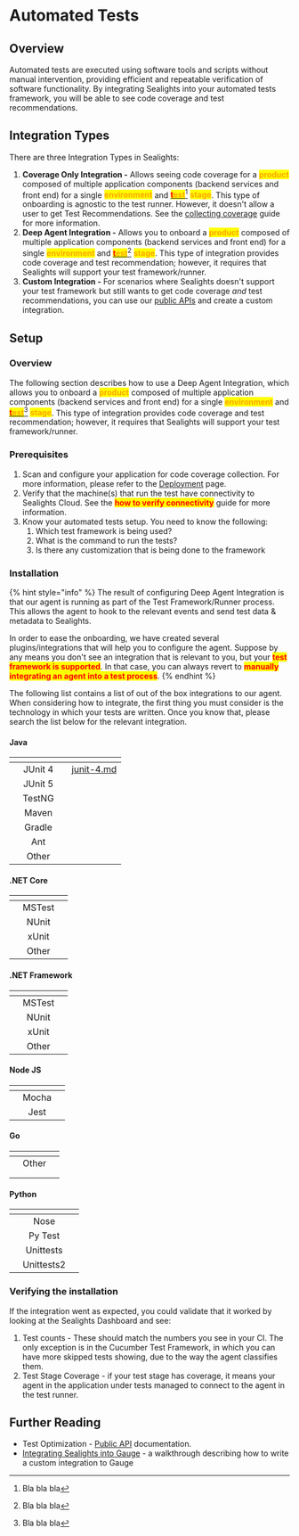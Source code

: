 # Automated Tests

## Overview

Automated tests are executed using software tools and scripts without manual intervention, providing efficient and repeatable verification of software functionality. By integrating Sealights into your automated tests framework, you will be able to see code coverage and test recommendations.

## Integration Types

There are three Integration Types in Sealights:

1. **Coverage Only Integration -** Allows seeing code coverage for a <mark style="color:orange;">**product**</mark> composed of multiple application components (backend services and front end) for a single <mark style="color:orange;">**environment**</mark> and [<mark style="color:red;">**t**</mark><mark style="color:orange;">**est**</mark>](#user-content-fn-1)[^1] <mark style="color:orange;">**stage**</mark>. This type of onboarding is agnostic to the test runner. However, it doesn't allow a user to get Test Recommendations. See the [collecting coverage](../guides/collecting-coverage.md) guide for more information.
2. **Deep Agent Integration -** Allows you to onboard a <mark style="color:orange;">**product**</mark> composed of multiple application components (backend services and front end) for a single <mark style="color:orange;">**environment**</mark> and [<mark style="color:red;">**t**</mark><mark style="color:orange;">**est**</mark>](#user-content-fn-2)[^2] <mark style="color:orange;">**stage**</mark>. This type of integration provides code coverage and test recommendation; however, it requires that Sealights will support your test framework/runner.
3. **Custom Integration -** For scenarios where Sealights doesn't support your test framework but still wants to get code coverage _and_ test recommendations, you can use our [public APIs](../../../apis/test-optimization.md) and create a custom integration.

## Setup

### Overview

The following section describes how to use a Deep Agent Integration, which allows you to onboard a <mark style="color:orange;">**product**</mark> composed of multiple application components (backend services and front end) for a single <mark style="color:orange;">**environment**</mark> and [<mark style="color:red;">**t**</mark><mark style="color:orange;">**est**</mark>](#user-content-fn-3)[^3] <mark style="color:orange;">**stage**</mark>. This type of integration provides code coverage and test recommendation; however, it requires that Sealights will support your test framework/runner.

### Prerequisites&#x20;

1. Scan and configure your application for code coverage collection. For more information, please refer to the [Deployment](../../) page.
2. Verify that the machine(s) that run the test have connectivity to Sealights Cloud. See the <mark style="color:red;">**how to verify connectivity**</mark> guide for more information.
3. Know your automated tests setup. You need to know the following:
   1. Which test framework is being used?&#x20;
   2. What is the command to run the tests?&#x20;
   3. Is there any customization that is being done to the framework

### Installation

{% hint style="info" %}
The result of configuring Deep Agent Integration is that our agent is running as part of the Test Framework/Runner process. This allows the agent to hook to the relevant events and send test data & metadata to Sealights.

In order to ease the onboarding, we have created several plugins/integrations that will help you to configure the agent. Suppose by any means you don't see an integration that is relevant to you, but your <mark style="color:red;">**test framework is supported**</mark>. In that case, you can always revert to <mark style="color:red;">**manually integrating an agent into a test process**</mark>.
{% endhint %}

The following list contains a list of out of the box integrations to our agent. When considering how to integrate, the first thing you must consider is the technology in which your tests are written. Once you know that, please search the list below for the relevant integration.

#### Java

<table data-view="cards"><thead><tr><th></th><th align="center"></th><th></th><th data-hidden data-card-target data-type="content-ref"></th></tr></thead><tbody><tr><td></td><td align="center">JUnit 4</td><td></td><td><a href="java/junit-4.md">junit-4.md</a></td></tr><tr><td></td><td align="center">JUnit 5</td><td></td><td></td></tr><tr><td></td><td align="center">TestNG</td><td></td><td></td></tr><tr><td></td><td align="center">Maven</td><td></td><td></td></tr><tr><td></td><td align="center">Gradle</td><td></td><td></td></tr><tr><td></td><td align="center">Ant</td><td></td><td></td></tr><tr><td></td><td align="center">Other</td><td></td><td></td></tr></tbody></table>

#### .NET Core

<table data-view="cards"><thead><tr><th></th><th align="center"></th><th></th></tr></thead><tbody><tr><td></td><td align="center">MSTest</td><td></td></tr><tr><td></td><td align="center">NUnit</td><td></td></tr><tr><td></td><td align="center">xUnit</td><td></td></tr><tr><td></td><td align="center">Other</td><td></td></tr></tbody></table>

#### .NET Framework

<table data-view="cards"><thead><tr><th></th><th align="center"></th><th></th></tr></thead><tbody><tr><td></td><td align="center">MSTest</td><td></td></tr><tr><td></td><td align="center">NUnit</td><td></td></tr><tr><td></td><td align="center">xUnit</td><td></td></tr><tr><td></td><td align="center">Other</td><td></td></tr></tbody></table>

#### Node JS

<table data-view="cards"><thead><tr><th></th><th align="center"></th><th></th></tr></thead><tbody><tr><td></td><td align="center">Mocha</td><td></td></tr><tr><td></td><td align="center">Jest</td><td></td></tr></tbody></table>

#### Go

<table data-view="cards"><thead><tr><th></th><th align="center"></th><th></th></tr></thead><tbody><tr><td></td><td align="center">Other</td><td></td></tr><tr><td></td><td align="center"></td><td></td></tr><tr><td></td><td align="center"></td><td></td></tr></tbody></table>

#### &#x20;Python

<table data-view="cards"><thead><tr><th></th><th align="center"></th><th></th></tr></thead><tbody><tr><td></td><td align="center">Nose</td><td></td></tr><tr><td></td><td align="center">Py Test</td><td></td></tr><tr><td></td><td align="center">Unittests</td><td></td></tr><tr><td></td><td align="center">Unittests2</td><td></td></tr></tbody></table>

###

### Verifying the installation

If the integration went as expected, you could validate that it worked by looking at the Sealights Dashboard and see:

1. Test counts - These should match the numbers you see in your CI. The only exception is in the Cucumber Test Framework, in which you can have more skipped tests showing, due to the way the agent classifies them.
2. Test Stage Coverage - if your test stage has coverage, it means your agent in the application under tests managed to connect to the agent in the test runner.

## Further Reading

* Test Optimization - [Public API](../../../apis/test-optimization.md) documentation.
* [Integrating Sealights into Gauge](../guides/integrating-sealights-to-gauge.md)  - a walkthrough describing how to write a custom integration to Gauge

[^1]: Bla bla bla

[^2]: Bla bla bla

[^3]: Bla bla bla
